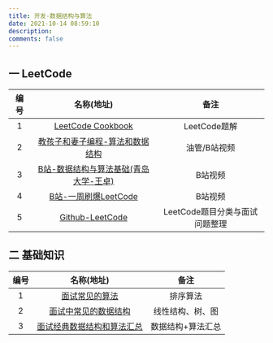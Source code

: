 ```yaml
---
title: 开发-数据结构与算法
date: 2021-10-14 08:59:10
description: 
comments: false
---
```

## 一 LeetCode

| 编号 |                          名称(地址)                          |              备注              |
| :--: | :----------------------------------------------------------: | :----------------------------: |
|  1   | [LeetCode Cookbook](https://books.halfrost.com/leetcode/ChapterOne/Data_Structure/) |          LeetCode题解          |
|  2   | [教孩子和妻子编程-算法和数据结构](https://zhihua-lai.com/teaching/ch/) |          油管/B站视频          |
|  3   | [B站-数据结构与算法基础(青岛大学-王卓)](https://www.bilibili.com/video/BV1nJ411V7bd?p=95) |            B站视频             |
|  4   | [B站-一周刷爆LeetCode](https://www.bilibili.com/video/BV13g41157hK) |            B站视频             |
|  5   | [Github-LeetCode](https://github.com/yuanguangxin/LeetCode)  | LeetCode题目分类与面试问题整理 |

## 二 基础知识

| 编号 |                          名称(地址)                          |       备注        |
| :--: | :----------------------------------------------------------: | :---------------: |
|  1   | [面试常见的算法](https://blog.csdn.net/weixin_43181521/article/details/108312471) |     排序算法      |
|  2   | [面试中常见的数据结构](https://blog.csdn.net/Pan_mouren/article/details/81214990) | 线性结构、树、图  |
|  3   | [面试经典数据结构和算法汇总](https://www.jianshu.com/p/d8af61332fe1) | 数据结构+算法汇总 |